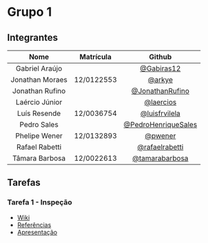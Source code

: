 # Grupo 1

## Integrantes

| Nome | Matrícula | Github |
|:----:|:---------:|:------:|
| Gabriel Araújo | | [@Gabiras12](https://github.com/Gabiras12) |
| Jonathan Moraes | 12/0122553 | [@arkye](https://github.com/arkye) |
| Jonathan Rufino | | [@JonathanRufino](https://github.com/JonathanRufino) |
| Laércio Júnior | | [@laercios](https://github.com/laercios) |
| Luís Resende | 12/0036754 | [@luisfrvilela](https://github.com/luisfrvilela) |
| Pedro Sales | | [@PedroHenriqueSales](https://github.com/PedroHenriqueSales) |
| Phelipe Wener | 12/0132893 | [@pwener](https://github.com/pwener) |
| Rafael Rabetti | | [@rafaelrabetti](https://github.com/rafaelrabetti) |
| Tâmara Barbosa | 12/0022613 | [@tamarabarbosa](https://github.com/tamarabarbosa) |

## Tarefas

### Tarefa 1 - Inspeção

* [Wiki](https://github.com/fga-verival/2017-1Grupo1/wiki/Inspe%C3%A7%C3%A3o)
* [Referências](/practices/inspection/bibliography.md)
* [Apresentação](/practices/inspection/inspection.pdf)

